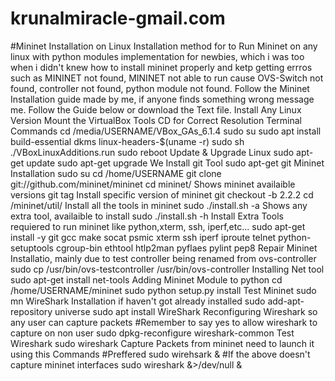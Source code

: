 # krunalmiracle-gmail.com
#Mininet Installation on Linux
Installation method for to Run Mininet on any linux with python modules implementation for newbies, which i was too when i didn't knew how to install mininet properly and ketp getting errros such as MININET not found, MININET not able to run cause OVS-Switch not found, controller not found, python module not found.
Follow the Mininet Installation guide made by me, if anyone finds something wrong message me. Follow the Guide below or download the Text file.
Install Any Linux Version
Mount the VirtualBox Tools CD for Correct Resolution
Terminal Commands
    cd /media/USERNAME/VBox_GAs_6.1.4
    sudo su
    sudo apt install build-essential dkms linux-headers-$(uname -r)
    sudo sh ./VBoxLinuxAdditions.run
    sudo reboot
Update & Upgrade Linux
    sudo apt-get update
    sudo apt-get upgrade
We Install git Tool
    sudo apt-get git
Mininet Installation
    sudo su
    cd /home/USERNAME
    git clone git://github.com/mininet/mininet
    cd mininet/
  Shows mininet availaible versions
    git tag
  Install specific version of mininet
    git checkout -b 2.2.2
    cd /mininet/util/
  Install all the tools in mininet
    sudo ./install.sh -a
  Shows any extra tool, availaible to install
    sudo ./install.sh -h
  Install Extra Tools requiered to run mininet like python,xterm, ssh, iperf,etc...
    sudo apt-get install -y git gcc make socat psmic xterm ssh iperf iproute telnet python-setuptools cgroup-bin ethtool htlp2man pyflaes pylint pep8
  Repair Mininet Installatio, mainly due to test controller being renamed from ovs-controller
    sudo cp /usr/bin/ovs-testcontroller /usr/bin/ovs-controller
  Installing Net tool
    sudo apt-get install net-tools
  Adding Mininet Module to python
    cd /home/USERNAME/mininet
    sudo python setup.py install
  Test Mininet
    sudo mn
WireShark Installation if haven't got already installed
    sudo add-apt-repository universe
    sudo apt install WireShark
  Reconfiguring Wireshark so any user can capture packets
    #Remember to say yes to allow wireshark to capture on non user
    sudo dpkg-reconfigure wireshark-common
  Test Wireshark
    sudo wireshark
Capture Packets from mininet need to launch it using this Commands
  #Preffered
    sudo wirehsark &
  #If the above doesn't capture mininet interfaces
    sudo wireshark &>/dev/null &
